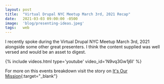 ```yaml
---
layout: post
title:  "Virtual Drupal NYC Meetup March 3rd, 2021 Recap"
date:   2021-03-03 09:00:00 -0500
image:  'blog/presenting-ideas.jpeg'
tags:   web
---
```

I recently spoke during the Virtual Drupal NYC Meetup March 3rd, 2021 alongside some other great presenters. I think the content supplied was well versed and would be an asset to digest.

{% include videos.html type='youtube' video_id='N9vq3Gw1j6I' %}

For more on this events breakdown visit the story on [It's Our Mission](https://www.itsourmission.org/blog/2021-03-04-virtual-drupal-nyc-meetup-3-3-21-recap){:target="_blank"}